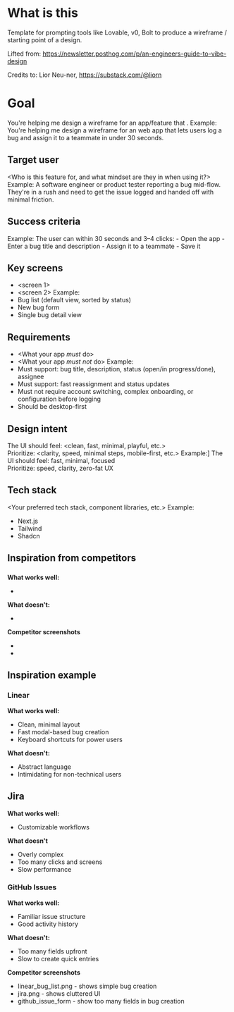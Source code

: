 # What is this

Template for prompting tools like Lovable, v0, Bolt to produce a wireframe / starting point of a design.

Lifted from:
https://newsletter.posthog.com/p/an-engineers-guide-to-vibe-design

Credits to: 
Lior Neu-ner, https://substack.com/@liorn

# Goal
You're helping me design a wireframe for an app/feature that 
<your single sentence on your job to be done>.
Example: 
You're helping me design a wireframe for an web app that lets users log a bug and assign it to a teammate in under 30 seconds.

## Target user
<Who is this feature for, and what mindset are they in when using it?>
Example: 
A software engineer or product tester reporting a bug mid-flow. They're in a rush and need to get the issue logged and handed off with minimal friction.

## Success criteria
<How you will know your user has achieved their job to be done>
Example: 
The user can within 30 seconds and 3–4 clicks:
- Open the app
- Enter a bug title and description
- Assign it to a teammate
- Save it

## Key screens
- <screen 1>
- <screen 2>
Example:
- Bug list (default view, sorted by status)
- New bug form
- Single bug detail view

## Requirements
- <What your app *must* do>
- <What your app *must not* do>
Example:
- Must support: bug title, description, status (open/in progress/done), assignee
- Must support: fast reassignment and status updates
- Must not require account switching, complex onboarding, or configuration before logging
- Should be desktop-first

## Design intent
The UI should feel: <clean, fast, minimal, playful, etc.>  
Prioritize: <clarity, speed, minimal steps, mobile-first, etc.>
Example:]
The UI should feel: fast, minimal, focused  
Prioritize: speed, clarity, zero-fat UX

## Tech stack
<Your preferred tech stack, component libraries, etc.>
Example:
- Next.js
- Tailwind
- Shadcn

## Inspiration from competitors

### <Competitor Name>
**What works well:**
- <list of patterns or layouts you like>

**What doesn't:**
- <list of things to avoid>

**Competitor screenshots**
- <description of first competitor screenshot>
- <description of second competitor screenshot>

## Inspiration example

### Linear
**What works well:**
- Clean, minimal layout
- Fast modal-based bug creation
- Keyboard shortcuts for power users

**What doesn't:**
- Abstract language
- Intimidating for non-technical users

## Jira
**What works well:**
- Customizable workflows

**What doesn't**
- Overly complex
- Too many clicks and screens
- Slow performance

### GitHub Issues
**What works well:**
- Familiar issue structure
- Good activity history

**What doesn't:**
- Too many fields upfront
- Slow to create quick entries

**Competitor screenshots**
- linear_bug_list.png - shows simple bug creation 
- jira.png - shows cluttered UI
- github_issue_form - show too many fields in bug creation
